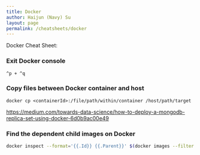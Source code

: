 ```yaml
---
title: Docker
author: Haijun (Navy) Su
layout: page
permalink: /cheatsheets/docker
---
```

Docker Cheat Sheet:
### Exit Docker console
~~~
^p + ^q
~~~

### Copy files between Docker container and host
~~~
docker cp <containerId>:/file/path/within/container /host/path/target
~~~

<https://medium.com/towards-data-science/how-to-deploy-a-mongodb-replica-set-using-docker-6d0b9ac00e49>

### Find the dependent child images on Docker
```bash
docker inspect --format='{{.Id}} {{.Parent}}' $(docker images --filter since=<image id> -q)
```

